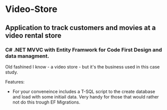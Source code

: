 # Video-Store
## Application to track customers and movies at a video rental store

### C# .NET MVVC with Entity Framwork for Code First Design and data managment.

Old fashined I know  - a video store - but it's the business used in this case study.

Features:
* For your conveneince includes a T-SQL script to the create database and load with some initiail data. Very handy for those that would rather not do this trough EF Migrations.

